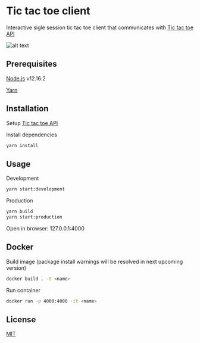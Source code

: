 # Tic tac toe client

Interactive sigle session tic tac toe client that communicates with [Tic tac toe API](https://github.com/arturassolncevas/tic_tac_toe_api)

![alt text](https://i.ibb.co/V3zBX89/2021-04-25-17-31.png)

## Prerequisites

[Node.js](https://nodejs.org/en/) v12.16.2

[Yarn](https://classic.yarnpkg.com/en/docs/install/#debian-stable)


## Installation
Setup [Tic tac toe API](https://github.com/arturassolncevas/tic_tac_toe_api) 

Install dependencies

```bash
yarn install
```

## Usage
Development

```bash
yarn start:development
```
Production
```bash
yarn build
yarn start:production
```
Open in browser: 127.0.0.1:4000
## Docker
Build image (package install warnings will be resolved in next upcoming version)
```bash
docker build . -t <name>
```
Run container
```bash
docker run -p 4000:4000 -it <name>
```



## License

[MIT](https://choosealicense.com/licenses/mit/)
